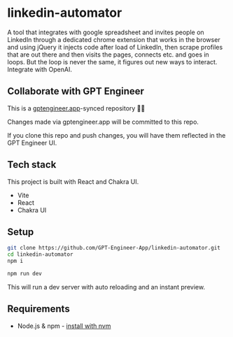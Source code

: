 # linkedin-automator

A tool that integrates with google spreadsheet and invites people on LinkedIn through a dedicated chrome extension that works in the browser and using jQuery it injects code after load of LinkedIn, then scrape profiles that are out there and then visits the pages, connects etc. and goes in loops. But the loop is never the same, it figures out new ways to interact. Integrate with OpenAI.

## Collaborate with GPT Engineer

This is a [gptengineer.app](https://gptengineer.app)-synced repository 🌟🤖

Changes made via gptengineer.app will be committed to this repo.

If you clone this repo and push changes, you will have them reflected in the GPT Engineer UI.

## Tech stack

This project is built with React and Chakra UI.

- Vite
- React
- Chakra UI

## Setup

```sh
git clone https://github.com/GPT-Engineer-App/linkedin-automator.git
cd linkedin-automator
npm i
```

```sh
npm run dev
```

This will run a dev server with auto reloading and an instant preview.

## Requirements

- Node.js & npm - [install with nvm](https://github.com/nvm-sh/nvm#installing-and-updating)
